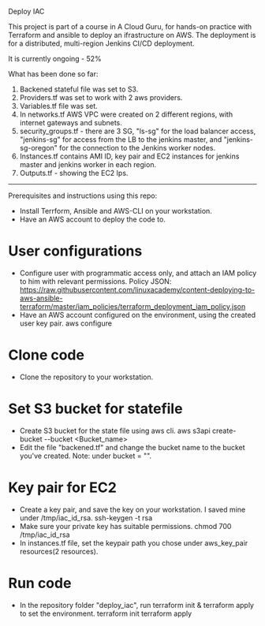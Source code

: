 Deploy IAC

This project is part of a course in A Cloud Guru, for hands-on practice with Terraform and ansible to deploy an ifrastructure on AWS.
The deployment is for a distributed, multi-region Jenkins CI/CD deployment.

It is currently ongoing - 52%


What has been done so far:
1. Backened stateful file was set to S3.
2. Providers.tf was set to work with 2 aws providers.
3. Variables.tf file was set.
4. In networks.tf AWS VPC were created on 2 different regions, with internet gateways and subnets.
5. security_groups.tf - there are 3 SG, "ls-sg" for the load balancer access, "jenkins-sg" for access from the LB to the jenkins master, and "jenkins-sg-oregon" for the connection to the Jenkins worker nodes.
6. Instances.tf contains AMI ID, key pair and EC2 instances for jenkins master and jenkins worker in each region.
7. Outputs.tf - showing the EC2 Ips.

 ----- 

Prerequisites and instructions using this repo:
- Install Terrform, Ansible and AWS-CLI on your workstation.
- Have an AWS account to deploy the code to.
# User configurations
- Configure user with programmatic access only, and attach an IAM policy to him with relevant permissions. Policy JSON: https://raw.githubusercontent.com/linuxacademy/content-deploying-to-aws-ansible-terraform/master/iam_policies/terraform_deployment_iam_policy.json
- Have an AWS account configured on the environment, using the created user key pair.
aws configure
# Clone code
- Clone the repository to your workstation.
# Set S3 bucket for statefile
- Create S3 bucket for the state file using aws cli.
aws s3api create-bucket --bucket <Bucket_name>
- Edit the file "backened.tf" and change the bucket name to the bucket you've created. Note: under bucket = "".
# Key pair for EC2
- Create a key pair, and save the key on your workstation. I saved mine under /tmp/iac_id_rsa.
ssh-keygen -t rsa
- Make sure your private key has suitable permissions.
chmod 700 /tmp/iac_id_rsa
- In instances.tf file, set the keypair path you chose under aws_key_pair resources(2 resources).
# Run code
- In the repository folder "deploy_iac", run terraform init & terraform apply to set the environment.
terraform init
terraform apply